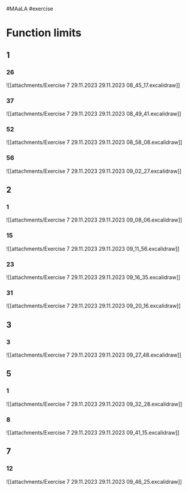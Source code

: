 #MAaLA #exercise 


# Function limits
## 1
### 26
![[attachments/Exercise 7 29.11.2023 29.11.2023 08_45_17.excalidraw]]

### 37
![[attachments/Exercise 7 29.11.2023 29.11.2023 08_49_41.excalidraw]]

### 52
![[attachments/Exercise 7 29.11.2023 29.11.2023 08_58_08.excalidraw]]

### 56
![[attachments/Exercise 7 29.11.2023 29.11.2023 09_02_27.excalidraw]]

## 2
### 1
![[attachments/Exercise 7 29.11.2023 29.11.2023 09_08_06.excalidraw]]

### 15
![[attachments/Exercise 7 29.11.2023 29.11.2023 09_11_56.excalidraw]]

### 23
![[attachments/Exercise 7 29.11.2023 29.11.2023 09_16_35.excalidraw]]

### 31
![[attachments/Exercise 7 29.11.2023 29.11.2023 09_20_16.excalidraw]]

## 3
### 3
![[attachments/Exercise 7 29.11.2023 29.11.2023 09_27_48.excalidraw]]

## 5
### 1
![[attachments/Exercise 7 29.11.2023 29.11.2023 09_32_28.excalidraw]]

### 8
![[attachments/Exercise 7 29.11.2023 29.11.2023 09_41_15.excalidraw]]

## 7
### 12
![[attachments/Exercise 7 29.11.2023 29.11.2023 09_46_25.excalidraw]]